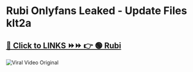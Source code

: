 
 # Rubi Onlyfans Leaked - Update Files klt2a

## <h2><a href="https://clipsfans.com/Rubi&ref=git">🔗 Click to LINKS ⏩⏩ 👉 🟢 Rubi </a></h2>

<a href="https://clipsfans.com/Rubi&ref=git" rel="nofollow" data-target="animated-image.originalLink"><img src="https://i.ibb.co.com/xMMVF88/686577567.gif" alt="Viral Video Original" style="max-width: 100%; display: inline-block;" data-target="animated-image.originalImage"></a>

